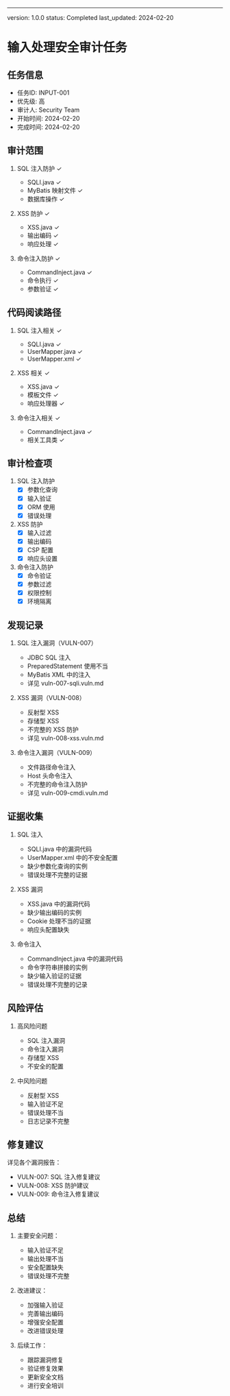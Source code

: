 ---
version: 1.0.0
status: Completed
last_updated: 2024-02-20

# 输入处理安全审计任务

## 任务信息
- 任务ID: INPUT-001
- 优先级: 高
- 审计人: Security Team
- 开始时间: 2024-02-20
- 完成时间: 2024-02-20

## 审计范围
1. SQL 注入防护 ✓
   - SQLI.java ✓
   - MyBatis 映射文件 ✓
   - 数据库操作 ✓

2. XSS 防护 ✓
   - XSS.java ✓
   - 输出编码 ✓
   - 响应处理 ✓

3. 命令注入防护 ✓
   - CommandInject.java ✓
   - 命令执行 ✓
   - 参数验证 ✓

## 代码阅读路径
1. SQL 注入相关 ✓
   - SQLI.java ✓
   - UserMapper.java ✓
   - UserMapper.xml ✓

2. XSS 相关 ✓
   - XSS.java ✓
   - 模板文件 ✓
   - 响应处理器 ✓

3. 命令注入相关 ✓
   - CommandInject.java ✓
   - 相关工具类 ✓

## 审计检查项
1. SQL 注入防护
   - [x] 参数化查询
   - [x] 输入验证
   - [x] ORM 使用
   - [x] 错误处理

2. XSS 防护
   - [x] 输入过滤
   - [x] 输出编码
   - [x] CSP 配置
   - [x] 响应头设置

3. 命令注入防护
   - [x] 命令验证
   - [x] 参数过滤
   - [x] 权限控制
   - [x] 环境隔离

## 发现记录
1. SQL 注入漏洞（VULN-007）
   - JDBC SQL 注入
   - PreparedStatement 使用不当
   - MyBatis XML 中的注入
   - 详见 vuln-007-sqli.vuln.md

2. XSS 漏洞（VULN-008）
   - 反射型 XSS
   - 存储型 XSS
   - 不完整的 XSS 防护
   - 详见 vuln-008-xss.vuln.md

3. 命令注入漏洞（VULN-009）
   - 文件路径命令注入
   - Host 头命令注入
   - 不完整的命令注入防护
   - 详见 vuln-009-cmdi.vuln.md

## 证据收集
1. SQL 注入
   - SQLI.java 中的漏洞代码
   - UserMapper.xml 中的不安全配置
   - 缺少参数化查询的实例
   - 错误处理不完整的证据

2. XSS 漏洞
   - XSS.java 中的漏洞代码
   - 缺少输出编码的实例
   - Cookie 处理不当的证据
   - 响应头配置缺失

3. 命令注入
   - CommandInject.java 中的漏洞代码
   - 命令字符串拼接的实例
   - 缺少输入验证的证据
   - 错误处理不完整的记录

## 风险评估
1. 高风险问题
   - SQL 注入漏洞
   - 命令注入漏洞
   - 存储型 XSS
   - 不安全的配置

2. 中风险问题
   - 反射型 XSS
   - 输入验证不足
   - 错误处理不当
   - 日志记录不完整

## 修复建议
详见各个漏洞报告：
- VULN-007: SQL 注入修复建议
- VULN-008: XSS 防护建议
- VULN-009: 命令注入修复建议

## 总结
1. 主要安全问题：
   - 输入验证不足
   - 输出处理不当
   - 安全配置缺失
   - 错误处理不完整

2. 改进建议：
   - 加强输入验证
   - 完善输出编码
   - 增强安全配置
   - 改进错误处理

3. 后续工作：
   - 跟踪漏洞修复
   - 验证修复效果
   - 更新安全文档
   - 进行安全培训 